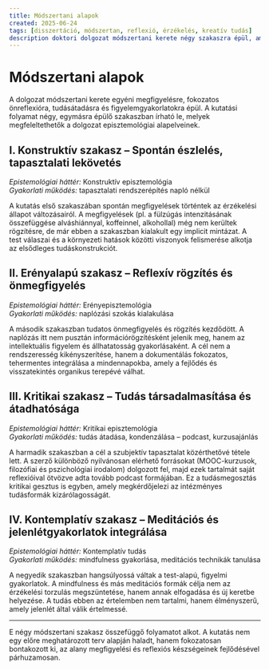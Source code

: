 ```yaml
---
title: Módszertani alapok
created: 2025-06-24
tags: [disszertáció, módszertan, reflexió, érzékelés, kreatív tudás]
description doktori dolgozat módszertani kerete négy szakaszra épül, amelyek az episztemológiai elvek mentén haladnak: konstruktív, erényalapú, kritikai és kontemplatív megközelítésben.
---
```


# Módszertani alapok

A dolgozat módszertani kerete egyéni megfigyelésre, fokozatos önreflexióra, tudásátadásra és figyelemgyakorlatokra épül. A kutatási folyamat négy, egymásra épülő szakaszban írható le, melyek megfeleltethetők a dolgozat episztemológiai alapelveinek.

## I. Konstruktív szakasz – Spontán észlelés, tapasztalati lekövetés

*Epistemológiai háttér:* Konstruktív episztemológia  
*Gyakorlati működés:* tapasztalati rendszerépítés napló nélkül

A kutatás első szakaszában spontán megfigyelések történtek az érzékelési állapot változásairól. A megfigyelések (pl. a fülzúgás intenzitásának összefüggése alváshiánnyal, koffeinnel, alkohollal) még nem kerültek rögzítésre, de már ebben a szakaszban kialakult egy implicit mintázat. A test válaszai és a környezeti hatások közötti viszonyok felismerése alkotja az elsődleges tudáskonstrukciót.

## II. Erényalapú szakasz – Reflexív rögzítés és önmegfigyelés

*Epistemológiai háttér:* Erényepisztemológia  
*Gyakorlati működés:* naplózási szokás kialakulása

A második szakaszban tudatos önmegfigyelés és rögzítés kezdődött. A naplózás itt nem pusztán információrögzítésként jelenik meg, hanem az intellektuális figyelem és állhatatosság gyakorlásaként. A cél nem a rendszeresség kikényszerítése, hanem a dokumentálás fokozatos, tehermentes integrálása a mindennapokba, amely a fejlődés és visszatekintés organikus terepévé válhat.

## III. Kritikai szakasz – Tudás társadalmasítása és átadhatósága

*Epistemológiai háttér:* Kritikai episztemológia  
*Gyakorlati működés:* tudás átadása, kondenzálása – podcast, kurzusajánlás

A harmadik szakaszban a cél a szubjektív tapasztalat közérthetővé tétele lett. A szerző különböző nyilvánosan elérhető forrásokat (MOOC-kurzusok, filozófiai és pszichológiai irodalom) dolgozott fel, majd ezek tartalmát saját reflexióival ötvözve adta tovább podcast formájában. Ez a tudásmegosztás kritikai gesztus is egyben, amely megkérdőjelezi az intézményes tudásformák kizárólagosságát.

## IV. Kontemplatív szakasz – Meditációs és jelenlétgyakorlatok integrálása

*Epistemológiai háttér:* Kontemplatív tudás  
*Gyakorlati működés:* mindfulness gyakorlása, meditációs technikák tanulása

A negyedik szakaszban hangsúlyossá váltak a test-alapú, figyelmi gyakorlatok. A mindfulness és más meditációs formák célja nem az érzékelési torzulás megszüntetése, hanem annak elfogadása és új keretbe helyezése. A tudás ebben az értelemben nem tartalmi, hanem élményszerű, amely jelenlét által válik értelmessé.

---

E négy módszertani szakasz összefüggő folyamatot alkot. A kutatás nem egy előre meghatározott terv alapján haladt, hanem fokozatosan bontakozott ki, az alany megfigyelési és reflexiós készségeinek fejlődésével párhuzamosan.
